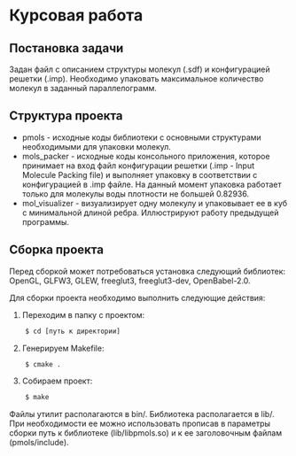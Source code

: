 # Курсовая работа

## Постановка задачи
Задан файл с описанием структуры молекул (.sdf) и конфигурацией решетки (.imp). Необходимо упаковать максимальное количество молекул в заданный параллелограмм. 


## Структура проекта

* pmols - исходные коды библиотеки с основными структурами необходимыми для упаковки молекул.
* mols_packer - исходные коды консольного приложения, которое принимает на вход файл конфигурации решетки (.imp - Input Molecule Packing file) и выполняет упаковку в соответствии с конфигурацией в .imp файле. На данный момент упаковка работает только для молекулы воды плотности не большей 0.82936.
* mol_visualizer - визуализирует одну молекулу и упаковывает ее в куб с минимальной длиной ребра. Иллюстрируют работу предыдущей программы.

## Сборка проекта

Перед сборкой может потребоваться установка следующий библиотек: OpenGL, GLFW3, GLEW, freeglut3, freeglut3-dev, OpenBabel-2.0.


Для сборки проекта необходимо выполнить следующие действия:

1. Переходим в папку с проектом:

```bash
	$ cd [путь к директории]
```

2. Генерируем Makefile:

```bash
	$ cmake .
```


3. Собираем проект:

```bash
	$ make 
```

Файлы утилит располагаются в bin/. Библиотека располагается в lib/. При необходимости ее можно использовать прописав в параметры сборки путь к библиотеке (lib/libpmols.so) и к ее заголовочным файлам (pmols/include).
